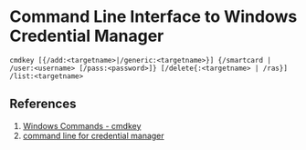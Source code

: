 # Command Line Interface to Windows Credential Manager

```console
cmdkey [{/add:<targetname>|/generic:<targetname>}] {/smartcard | /user:<username> [/pass:<password>]} [/delete{:<targetname> | /ras}] /list:<targetname>
```

## References

1. [Windows Commands - cmdkey](https://docs.microsoft.com/en-us/windows-server/administration/windows-commands/cmdkey)
1. [command line for credential manager](https://social.technet.microsoft.com/Forums/windows/en-US/268cb72e-0916-4219-8543-219092d2fb39/command-line-for-credential-manager)

